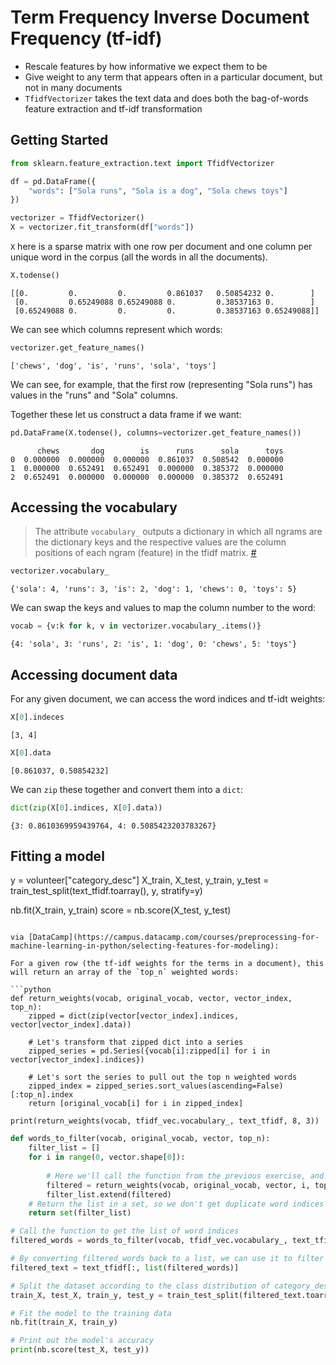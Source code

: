# Term Frequency Inverse Document Frequency (tf-idf)

* Rescale features by how informative we expect them to be
* Give weight to any term that appears often in a particular document, but not in many documents
* `TfidfVectorizer` takes the text data and does both the bag-of-words feature extraction and tf-idf transformation

## Getting Started

```python
from sklearn.feature_extraction.text import TfidfVectorizer

df = pd.DataFrame({
    "words": ["Sola runs", "Sola is a dog", "Sola chews toys"]
})

vectorizer = TfidfVectorizer()
X = vectorizer.fit_transform(df["words"])
```

`X` here is a sparse matrix with one row per document and one column per unique word in the corpus (all the words in all the documents).

```python
X.todense()
```

```
[[0.         0.         0.         0.861037   0.50854232 0.        ]
 [0.         0.65249088 0.65249088 0.         0.38537163 0.        ]
 [0.65249088 0.         0.         0.         0.38537163 0.65249088]]
```

We can see which columns represent which words:

```python
vectorizer.get_feature_names()
```

```
['chews', 'dog', 'is', 'runs', 'sola', 'toys']
```

We can see, for example, that the first row (representing "Sola runs") has values in the "runs" and "Sola" columns.

Together these let us construct a data frame if we want:

```python
pd.DataFrame(X.todense(), columns=vectorizer.get_feature_names())
```

```
      chews       dog        is      runs      sola      toys
0  0.000000  0.000000  0.000000  0.861037  0.508542  0.000000
1  0.000000  0.652491  0.652491  0.000000  0.385372  0.000000
2  0.652491  0.000000  0.000000  0.000000  0.385372  0.652491
```

## Accessing the vocabulary

> The attribute `vocabulary_` outputs a dictionary in which all ngrams are the dictionary keys and the respective values are the column positions of each ngram (feature) in the tfidf matrix. [#](https://stackoverflow.com/a/54338182/156835)

```python
vectorizer.vocabulary_
```

```
{'sola': 4, 'runs': 3, 'is': 2, 'dog': 1, 'chews': 0, 'toys': 5}
```

We can swap the keys and values to map the column number to the word:

```python
vocab = {v:k for k, v in vectorizer.vocabulary_.items()}
```

```
{4: 'sola', 3: 'runs', 2: 'is', 1: 'dog', 0: 'chews', 5: 'toys'}
```

## Accessing document data

For any given document, we can access the word indices and tf-idt weights:

```python
X[0].indeces
```

```
[3, 4]
```

```python
X[0].data
```

```
[0.861037, 0.50854232]
```

We can `zip` these together and convert them into a `dict`:

```python
dict(zip(X[0].indices, X[0].data))
```

```
{3: 0.8610369959439764, 4: 0.5085423203783267}
```

## Fitting a model

y = volunteer["category_desc"]
X_train, X_test, y_train, y_test = train_test_split(text_tfidf.toarray(), y, stratify=y)

nb.fit(X_train, y_train)
score = nb.score(X_test, y_test)
```

via [DataCamp](https://campus.datacamp.com/courses/preprocessing-for-machine-learning-in-python/selecting-features-for-modeling):

For a given row (the tf-idf weights for the terms in a document), this will return an array of the `top_n` weighted words:

```python
def return_weights(vocab, original_vocab, vector, vector_index, top_n):
    zipped = dict(zip(vector[vector_index].indices, vector[vector_index].data))
    
    # Let's transform that zipped dict into a series
    zipped_series = pd.Series({vocab[i]:zipped[i] for i in vector[vector_index].indices})
    
    # Let's sort the series to pull out the top n weighted words
    zipped_index = zipped_series.sort_values(ascending=False)[:top_n].index
    return [original_vocab[i] for i in zipped_index]

print(return_weights(vocab, tfidf_vec.vocabulary_, text_tfidf, 8, 3))
```

```python
def words_to_filter(vocab, original_vocab, vector, top_n):
    filter_list = []
    for i in range(0, vector.shape[0]):
    
        # Here we'll call the function from the previous exercise, and extend the list we're creating
        filtered = return_weights(vocab, original_vocab, vector, i, top_n)
        filter_list.extend(filtered)
    # Return the list in a set, so we don't get duplicate word indices
    return set(filter_list)

# Call the function to get the list of word indices
filtered_words = words_to_filter(vocab, tfidf_vec.vocabulary_, text_tfidf, 3)

# By converting filtered_words back to a list, we can use it to filter the columns in the text vector
filtered_text = text_tfidf[:, list(filtered_words)]
```

```python
# Split the dataset according to the class distribution of category_desc, using the filtered_text vector
train_X, test_X, train_y, test_y = train_test_split(filtered_text.toarray(), y, stratify=y)

# Fit the model to the training data
nb.fit(train_X, train_y)

# Print out the model's accuracy
print(nb.score(test_X, test_y))
```

